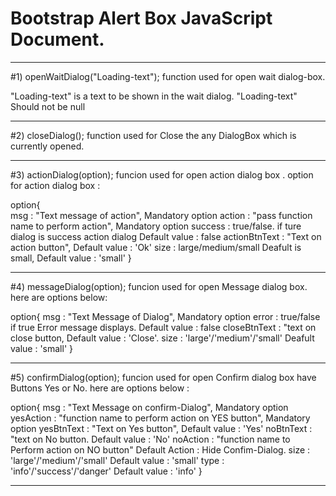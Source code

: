 # Bootstrap Alert Box JavaScript Document.
 
 ------------------------------------------------------------------------------------------------------------------------------------
 
 #1) openWaitDialog("Loading-text");
 function used for open wait dialog-box.
 
 "Loading-text" is a text to be shown in the wait dialog.
 "Loading-text" Should not be null
 
 -------------------------------------------------------------------------------------------------------------------------------------
 
 #2) closeDialog();
 function used for Close the any DialogBox which is currently opened.
 
 -------------------------------------------------------------------------------------------------------------------------------------
 
 #3) actionDialog(option);
 funcion used for open action dialog box .
 option for action dialog box :
 
 option{        
 msg : "Text message of action",                                    Mandatory option
 action :  "pass function name to perform action",                  Mandatory option
 success : true/false.  if ture dialog is success action dialog     Default value : false
 actionBtnText :  "Text on action button",                          Default value : 'Ok'
 size :   large/medium/small  Deafult is small,                     Default value : 'small'
 }
 
 -------------------------------------------------------------------------------------------------------------------------------------
 
 #4) messageDialog(option);
 funcion used for open Message dialog box. here are options below:
 
 option{
 msg : "Text Message of Dialog",                          Mandatory option
 error : true/false  if true Error message displays.      Default value : false
 closeBtnText :  "text on close button,                   Default value : 'Close'.
 size :  'large'/'medium'/'small'                         Deafult value : 'small'
 }
 
 -------------------------------------------------------------------------------------------------------------------------------------
 
 #5) confirmDialog(option);
 funcion used for open Confirm dialog box have Buttons Yes or No. here are options below :
 
 option{
 msg : "Text Message on confirm-Dialog",                         Mandatory option
 yesAction :  "function name to perform action on YES button",   Mandatory option
 yesBtnText :  "Text on Yes button",                             Default value  : 'Yes'
 noBtnText :  "text on No button.                                Default value  : 'No'
 noAction :  "function name to Perform action on NO button"      Default Action : Hide Confim-Dialog.
 size :   'large'/'medium'/'small'                               Default value  : 'small'
 type :   'info'/'success'/'danger'                              Default value  : 'info'
 }
 
 --------------------------------------------------------------------------------------------------------------------------------------
 
